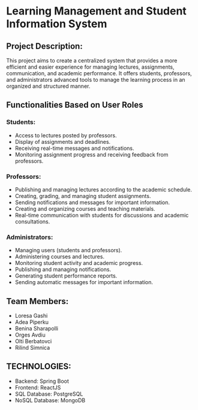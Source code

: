 # Learning Management and Student Information System

## Project Description:
This project aims to create a centralized system that provides a more efficient and easier experience for managing lectures, assignments, communication, and academic performance. It offers students, professors, and administrators advanced tools to manage the learning process in an organized and structured manner.

## Functionalities Based on User Roles

### Students:
- Access to lectures posted by professors.
- Display of assignments and deadlines.
- Receiving real-time messages and notifications.
- Monitoring assignment progress and receiving feedback from professors.

### Professors:
- Publishing and managing lectures according to the academic schedule.
- Creating, grading, and managing student assignments.
- Sending notifications and messages for important information.
- Creating and organizing courses and teaching materials.
- Real-time communication with students for discussions and academic consultations.

### Administrators:
- Managing users (students and professors).
- Administering courses and lectures.
- Monitoring student activity and academic progress.
- Publishing and managing notifications.
- Generating student performance reports.
- Sending automatic messages for important information.

## Team Members:
- Loresa Gashi
- Adea Piperku
- Benina Sharapolli
- Orges Avdiu
- Olti Berbatovci
- Rilind Simnica

## TECHNOLOGIES:
- Backend: Spring Boot
- Frontend: ReactJS
- SQL Database: PostgreSQL
- NoSQL Database: MongoDB
